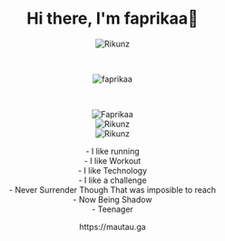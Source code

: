<h1 align="center">Hi there, I'm faprikaa👋</h1>
<p align="center"><img src="https://komarev.com/ghpvc/?username=Fsprikaa&label=Profile%20views&color=1ea97f&style=flat" alt="Rikunz" /></p>
<br>
<p align="center">
  <img align="center" src="https://lanyard.cnrad.dev/api/555238901527085056" href="https://discord.com/users/555238901527085056" alt="faprikaa" />
  </p>
  <br>
<p align="center">
<img align="center" src="https://github-readme-streak-stats.herokuapp.com/?user=faprikaa&theme=radical&mode=weekly" alt="Faprikaa" />
  <br>
<img align="center" src="https://github-readme-stats.vercel.app/api?username=faprikaa&theme=tokyonight" alt="Rikunz" />
<br>
 <img align="center" src="https://github-readme-stats-git-master-revenger-a.vercel.app/api/top-langs?langs_count=6&username=faprikaa&theme=radical&layout=compact&count_private=true" alt="Rikunz" />
</p>

<p align="center">
- I like running <br>
- I like Workout <br>
- I like Technology <br>
- I like a challenge <br>
- Never Surrender Though That was imposible to reach <br>
- Now Being Shadow <br>
- Teenager
</p>

<p align="center" style="color:red, size:9">
 https://mautau.ga
</p>
